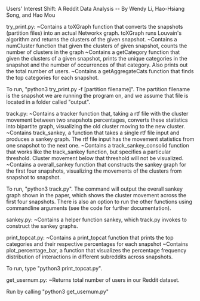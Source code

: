 Users' Interest Shift: A Reddit Data Analysis
-- By Wendy Li, Hao-Hsiang Song, and Hao Mou




try_print.py:
~Contains a toXGraph function that converts the snapshots (partition files) into an actual Networkx graph. toXGraph runs Louvain's algorithm and returns the clusters of the given snapshot.
~Contains a numCluster function that given the clusters of  given snapshot, counts the number of clusters in the graph
~Contains a getCategory function that given the clusters of a given snapshot, prints the unique categories in the snapshot and the number of occurrences of that category. Also prints out the total number of users.
~Contains a getAggregateCats function that finds the top categories for each snapshot.

To run, "python3 try_print.py -f [partition filename]". The partition filename is the snapshot we are running the program on, and we assume that file is located in a folder called "output".


track.py:
~Contains a tracker function that, taking a rtf file with the cluster movement between two snapshots percentages, converts these statistics into  bipartite graph, visualizing the old cluster moving to the new cluster.
~Contains track_sankey, a function that takes a single rtf file input and produces a sankey graph. The rtf file input has the movement statistics from one snapshot to the next one.
~Contains a track_sankey_consolid function that works like the track_sankey function, but specifies a particular threshold. Cluster movement below that threshold will not be visualized.
~Contains a overall_sankey function that constructs the sankey graph for the first four snapshots, visualizing the movements of the clusters from snapshot to snapshot.

To run, "python3 track.py". The command will output the overall sankey graph shown in the paper, which shows the cluster movement across the first four snapshots. There is also an option to run the other functions using commandline arguments (see the code for further documentation).


sankey.py:
~Contains a helper function sankey, which track.py invokes to construct the sankey graphs.


print_topcat.py:
~Contains a print_topcat function that prints the top categories and their respective percentages for each snapshot
~Contains plot_percentage_bar, a function that visualizes the percentage frequency distribution of  interactions in different subreddits across snapshots.

To run, type "python3 print_topcat.py".


get_usernum.py:
~Returns total number of users in our Reddit dataset.

Run by calling "python3 get_usernum.py"



